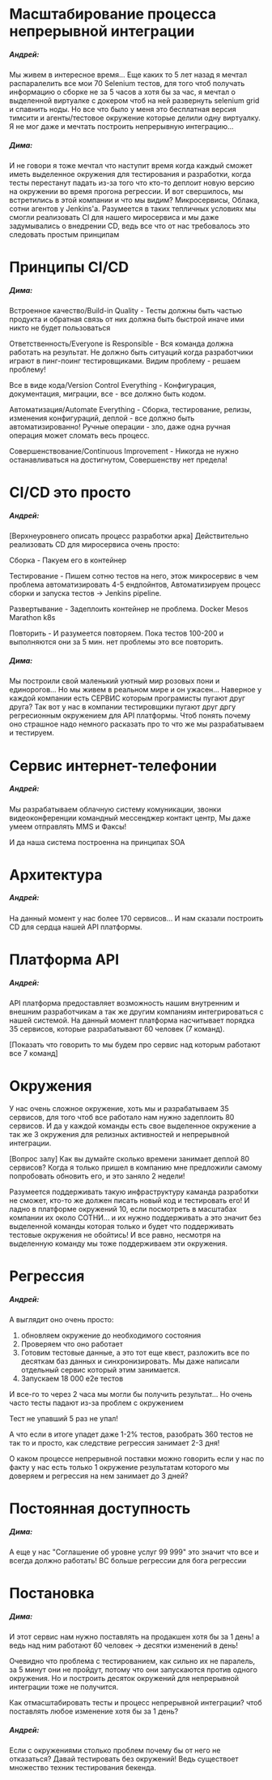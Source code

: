 # Масштабирование процесса непрерывной интеграции

##### Андрей:
 Мы живем в интересное время...
 Еще каких то 5 лет назад я мечтал распаралелить все мои 70 Selenium тестов,
 для того чтоб получать информацию о сборке не за 5 часов а хотя бы за час,
 я мечтал о выделенной виртуалке с докером чтоб на ней развернуть selenium grid и спавнить ноды.
 Но все что было у меня это бесплатная версия тимсити и агенты/тестовое окружение которые делили одну виртуалку.
 Я не мог даже и мечтать построить непрерывную интеграцию...

##### Дима:
 И не говори я тоже мечтал что наступит время когда каждый сможет иметь выделенное окружения
 для тестирования и разработки, когда тесты перестанут падать из-за того что кто-то деплоит новую версию на окружении
 во время прогона регрессии. И вот свершилось, мы встретились в этой компании и что мы видим? Микросервисы, Облака,
 сотни агентов у Jenkins'а. Разумеется в таких тепличных условиях мы смогли реализовать CI для нашего миросервиса
 и мы даже задумывались о внедрении CD, ведь все что от нас требовалось это следовать простым принципам
    
# Принципы CI/CD

##### Дима:
 Встроенное качество/Build-in Quality - Тесты должны быть частью продукта
 и обратная связь от них должна быть быстрой иначе ими никто не будет пользоваться
        
 Ответственность/Everyone is Responsible - Вся команда должна работать на результат.
 Не должно быть ситуаций когда разработчики играют в пинг-поинг тестировщиками. Видим проблему - решаем проблему! 

 Все в виде кода/Version Control Everything - Конфигурация, документация, миграции, все - все должно быть кодом.
    
 Автоматизация/Automate Everything - Сборка, тестирование, релизы, изменения конфигураций, деплой -
 все должно быть автоматизированно! Ручные операции - зло, даже одна ручная операция может сломать весь процесс.
    
 Совершенствование/Continuous Improvement - Никогда не нужно останавливаться на достигнутом, Совершенству нет предела!
 
# CI/CD это просто

##### Андрей:
 [Верхнеуровнего описать процесс разработки арка]
 Действительно реализовать CD для миросервиса очень просто:
 
 Сборка - Пакуем его в контейнер
  
 Тестирование - Пишем сотню тестов на него, этож микросервис в чем проблема автоматизировать 4-5 ендпойнтов,
  Автоматизируем процесс сборки и запуска тестов -> Jenkins pipeline. 
  
 Развертывание - Задеплоить контейнер не проблема. Docker Mesos Marathon k8s
 
 Повторить - И разумеется повторяем. Пока тестов 100-200 и выполняются они за 5 мин. нет проблемы это все повторить.
 
 
##### Дима:
 Мы построили свой маленький уютный мир розовых пони и единорогов... Но мы живем в реальном мире и он ужасен...
 Наверное у каждой компании есть СЕРВИС которым програмисты пугают друг друга? Так вот у нас в компании тестировщики 
 пугают друг дргу регресионным окружением для API платформы. Чтоб понять почему оно страшное надо немного расказать про
 то что же мы разрабатываем и тестируем. 
 
# Сервис интернет-телефонии

##### Андрей:
 Мы разрабатываем облачную систему комуникации, звонки видеоконференции командный мессенджер контакт центр,
 Мы даже умеем отправлять MMS и Факсы!
  
 И да наша система построенна на принципах SOA  

# Архитектура

##### Андрей:
 На данный момент у нас более 170 сервисов... И нам сказали построить CD для сердца нашей API платформы.

# Платформа API

##### Андрей:
 API платформа предоставляет возможность нашим внутренним и внешним разработчикам а так же другим компаниям
 интегрироваться с нашей системой.
 На данный момент платформа насчитывает порядка 35 сервисов, которые разрабатывают 60 человек (7 команд).
 
 [Показать что говорить то мы будем про сервис над которым работают все 7 команд]

# Окружения 
 У нас очень сложное окружение, хоть мы и разрабатываем 35 сервисов, для того чтоб все работало нам нужно задеплоить 80 сервисов.
 И да у каждой команды есть свое выделенное окружение а так же 3 окружения для релизных активностей
 и непрерывной интеграции.
 
 [Вопрос залу]
 Как вы думайте сколько времени занимает деплой 80 сервисов?
 Когда я только пришел в компанию мне предложили самому попробовать обновить его, и это заняло 2 недели!
 
 Разумеется поддерживать такую инфраструктуру каманда разработки не сможет, кто-то же должен писать новый код
 и тестировать его! И ладно в платформе окружений 10, если посмотреть в масштабах компании их около СОТНИ... 
 и их нужно поддерживать а это значит без выделенной команды которая только и будет что поддерживать тестовые окружения
 не обойтись! И все равно, несмотря на выделенную команду мы тоже поддерживаем эти окружения.  

# Регрессия
##### Андрей:
 А выглядит оно очень просто:
 1) обновляем окружение до необходимого состояния
 2) Проверяем что оно работает
 3) Готовим тестовые данные, а это тот еще квест, разложить все по десяткам баз данных и синхронизировать. Мы даже написали отдельный сервис 
    который этим занимается.
 4) Запускаем 18 000 e2e тестов
  
 И все-го то через 2 часа мы могли бы получить результат... 
 Но очень часто тесты падают из-за проблем с окружением
 
 Тест не упавший 5 раз не упал! 
 
 А что если в итоге упадет даже 1-2% тестов, разобрать 360 тестов не так то и просто,
  как следствие регрессия занимает 2-3 дня!
  
 О каком процессе непрерывной поставки можно говорить если у нас по факту у нас есть только 1 окружение
 результатам которого мы доверяем и регрессия на нем занимает до 3 дней?

# Постоянная доступность

##### Дима:
 А еще у нас "Соглашение об уровне услуг 99 999" это значит что все и всегда должно работать! 
 BC больше регрессии для бога регрессии

# Постановка

##### Дима:
 И этот сервис нам нужно поставлять на продакшен хотя бы за 1 день!
 а ведь над ним работают 60 человек -> десятки изменений в день!

 Очевидно что проблема с тестированием, как сильно их не паралель, за 5 минут они не пройдут, потому что они запускаются
 против одного окружения.
 Но и построить десяток окружений для непрерывной интеграции тоже не получится.
 
 Как отмасштабировать тесты и процесс непрерывной интеграции? чтоб поставлять любое изменение хотя бы за 1 день?
 
##### Андрей: 
 Если с окружениями столько проблем почему бы от него не отказаться?
 Давай тестировать без окружений! Ведь существоет множество техник тестирования бекенда.
 


